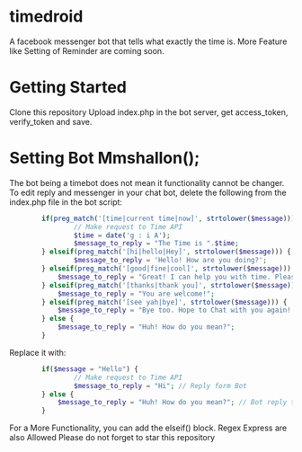 # timedroid
A facebook messenger bot that tells what exactly the time is.
More Feature like Setting of Reminder  are coming soon.

# Getting Started
Clone this repository
Upload index.php in the bot server, get access_token, verify_token and save.

# Setting Bot Mmshallon();
The bot being a timebot does not mean it functionality cannot be changer. To edit reply and messenger in your chat bot, delete the following from the index.php file in the bot script:
```php
		if(preg_match('[time|current time|now]', strtolower($message))) {
				// Make request to Time API
				$time = date('g : i A');
				$message_to_reply = "The Time is ".$time;
		} elseif(preg_match('[hi|hello|Hey]', strtolower($message))) {
				$message_to_reply = 'Hello! How are you doing?';
		} elseif(preg_match('[good|fine|cool]', strtolower($message))) {
			$message_to_reply = "Great! I can help you with time. Please make a request.";
		} elseif(preg_match('[thanks|thank you]', strtolower($message))) {
			$message_to_reply = "You are welcome!";
		} elseif(preg_match('[see yah|bye]', strtolower($message))) {
			$message_to_reply = "Bye too. Hope to Chat with you again! :D";
		} else {
			$message_to_reply = "Huh! How do you mean?";
		}
```

Replace it with:
```php
		if($message = "Hello") {
				// Make request to Time API
				$message_to_reply = "Hi"; // Reply form Bot
		} else {
			$message_to_reply = "Huh! How do you mean?"; // Bot reply this if it does not understant user's message
		}
```

For a More Functionality, you can add the elseif() block. Regex Express are also Allowed
Please do not forget to star this repository
